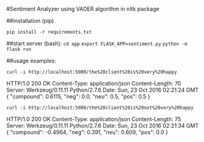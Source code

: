 #Sentiment Analyzer using VADER algorithm in nltk package

##installation (pip)

`pip install -r requirements.txt`

##start server (bash):
`cd app`
`export FLASK_APP=sentiment.py`
`python -m flask run`

##usage examples:

`curl -i http://localhost:5000/the%20client%20is%20very%20happy`

HTTP/1.0 200 OK
Content-Type: application/json
Content-Length: 70
Server: Werkzeug/0.11.11 Python/2.7.6
Date: Sun, 23 Oct 2016 02:21:24 GMT
{
  "compound": 0.6115,
  "neg": 0.0,
  "neu": 0.5,
  "pos": 0.5
}

`curl -i http://localhost:5000/the%20client%20is%20not%20very%20happy`

HTTP/1.0 200 OK
Content-Type: application/json
Content-Length: 75
Server: Werkzeug/0.11.11 Python/2.7.6
Date: Sun, 23 Oct 2016 02:21:34 GMT
{
  "compound": -0.4964, 
  "neg": 0.391, 
  "neu": 0.609, 
  "pos": 0.0
}

